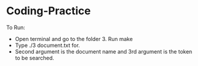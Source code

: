 # Coding-Practice
To Run:
- Open terminal and go to the folder 3. Run make
- Type  ./3 document.txt for.
- Second argument is the document name and 3rd argument is the token to be searched.
